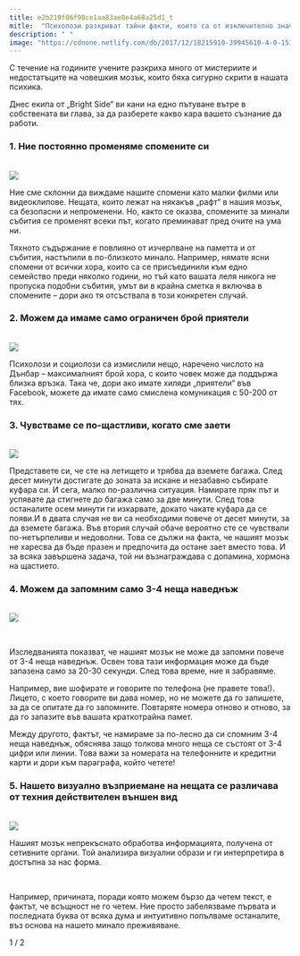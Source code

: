 ```yaml
---
title: e2b219f06f98ce1aa83ae8e4a68a25d1_t
mitle:  "Психолози разкриват тайни факти, които са от изключително значение за нас!"
description: " "
image: "https://cdnone.netlify.com/db/2017/12/18215910-39945610-4-0-1513462749-1513462847-4000-1-1513462847-650-04f9ebaa03-1514202418.jpg"
---
```


<p>   </p><p>С течение на годините учените разкриха много от мистериите и недостатъците на човешкия мозък, които бяха сигурно скрити в нашата психика.</p> <p>Днес екипа от „Bright Side“ ви кани на едно пътуване вътре в собствената ви глава, за да разберете какво кара вашето съзнание да работи.</p> <h3>1. Ние постоянно променяме спомените си</h3> <p> <br/><img src="https://cdnone.netlify.com/db/2017/12/18215910-39945610-4-0-1513462749-1513462847-4000-1-1513462847-650-04f9ebaa03-1514202418.jpg"/><br/></p> <p>Ние сме склонни да виждаме нашите спомени като малки филми или видеоклипове. Нещата, които лежат на някакъв „рафт“ в нашия мозък, са безопасни и непроменени. Но, както се оказва, спомените за минали събития се променят всеки път, когато преминават пред очите на ума ни.</p> <p>Тяхното съдържание е повлияно от изчерпване на паметта и от събития, настъпили в по-близкото минало. Например, нямате ясни спомени от всички хора, които са се присъединили към едно семейство преди няколко години, но тъй като вашата леля никога не пропуска подобни събития, умът ви в крайна сметка я включва в спомените – дори ако тя отсъствала в този конкретен случай.</p> <h3>2. Можем да имаме само ограничен брой приятели</h3> <p> <br/><img src="https://cdnone.netlify.com/db/2017/12/18215960-39946560-5-0-1513463251-1513463349-4000-1-1513463349-650-04f9ebaa03-1514202418.jpg"/><br/></p> <p>Психолози и социолози са измислили нещо, наречено числото на Дънбар – максималният брой хора, с които човек може да поддържа близка връзка. Така че, дори ако имате хиляди „приятели“ във Facebook, можете да имате само смислена комуникация с 50-200 от тях. </p><h3>3. Чувстваме се по-щастливи, когато сме заети</h3> <p> <br/><img src="https://cdnone.netlify.com/db/2017/12/18216010-40412210-8-0-1513692723-1513692758-4000-1-1513692758-650-04f9ebaa03-1514202418.jpg"/><br/></p><p></p>    <div id="SC_TBlock_456377" class="SC_TBlock"> </div><p></p><p></p>  Представете си, че сте на летището и трябва да вземете багажа. След десет минути достигате до зоната за искане и незабавно събирате куфара си. И сега, малко по-различна ситуация. Намирате пряк път и успявате да стигнете до багажа само за две минути. След това останалите осем минути ги изкарвате, докато чакате куфара да се появи.И в двата случая не ви са необходими повече от десет минути, за да вземете багажа. Във втория случай обаче вероятно сте се чувствали по-нетърпеливи и недоволни. Това се дължи на факта, че нашият мозък не харесва да бъде празен и предпочита да остане зает вместо това. И за всяка завършена задача, той ни възнаграждава с допамина, хормона на щастието.  <h3>4. Можем да запомним само 3-4 неща наведнъж</h3> <p> <br/><img src="https://cdnone.netlify.com/db/2017/12/18216060-11111-1513684526-650-04f9ebaa03-1514202418.jpg"/><br/></p> <p> </p> <p>Изследванията показват, че нашият мозък не може да запомни повече от 3-4 неща наведнъж. Освен това тази информация може да бъде запазена само за 20-30 секунди. След това време, ние я забравяме.</p> <p>Например, вие шофирате и говорите по телефона (не правете това!). Лицето, с което говорите ви дава номер, но не можете да го запишете, за да се опитате да го запомните. Повтаряте номера отново и отново, за да го запазите във вашата краткотрайна памет.</p> <p>Между другото, фактът, че намираме за по-лесно да си спомним 3-4 неща наведнъж, обяснява защо толкова много неща се състоят от 3-4 цифри или линии. Това важи за номерата на телефонните и кредитни карти и дори към параграфа, който четете!</p> <h3>5. Нашето визуално възприемане на нещата се различава от техния действителен външен вид</h3> <p> <br/><img src="https://cdnone.netlify.com/db/2017/12/18216110-40241360-9-0-1513640530-1513640591-4000-1-1513640591-650-04f9ebaa03-1514202418.jpg"/><br/></p> <p>Нашият мозък непрекъснато обработва информацията, получена от сетивните органи. Той анализира визуални образи и ги интерпретира в достъпна за нас форма.</p> <p> </p>  Например, причината, поради която можем бързо да четем текст, е фактът, че всъщност не го четем. Ние просто забелязваме първата и последната буква от всяка дума и интуитивно попълваме останалите, въз основа на нашето минало преживяване.    <p>    </p><div id="SC_TBlock_456377" class="SC_TBlock"> </div><p></p>             <i></i>1 / 2<i></i>         